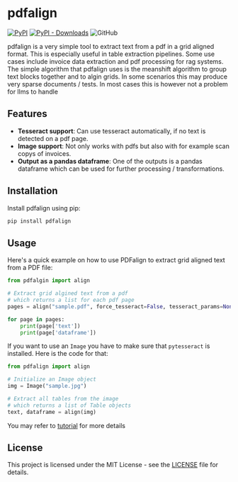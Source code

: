# pdfalign
[![PyPI](https://img.shields.io/pypi/v/pdfalign.svg)](https://pypi.org/project/pdfalign/)
[![PyPI - Downloads](https://img.shields.io/pypi/dm/pdfalign)](https://img.shields.io/pypi/dm/pdfalign)
![GitHub](https://img.shields.io/github/license/y-hesse/pdfalign.svg)

pdfalign is a very simple tool to extract text from a pdf in a grid aligned format. This is especially useful in table extraction pipelines.
Some use cases include invoice data extraction and pdf processing for rag systems.
The simple algorithm that pdfalign uses is the meanshift algorithm to group text blocks together and to algin grids. In some scenarios this may produce very sparse documents / tests.
In most cases this is however not a problem for llms to handle

## Features
- **Tesseract support**: Can use tesseract automatically, if no text is detected on a pdf page.
- **Image support**: Not only works with pdfs but also with for example scan copys of invoices.
- **Output as a pandas dataframe**: One of the outputs is a pandas dataframe which can be used for further processing / transformations.

## Installation

Install pdfalign using pip:

```bash
pip install pdfalign
```

## Usage
Here's a quick example on how to use PDFalign to extract grid aligned text from a PDF file:
```python
from pdfalgin import align

# Extract grid algined text from a pdf
# which returns a list for each pdf page
pages = align("sample.pdf", force_tesseract=False, tesseract_params=None)

for page in pages:
    print(page['text'])
    print(page['dataframe'])

```
If you want to use an `Image` you have to make sure that `pytesseract` is installed. Here is the code for that:
```python
from pdfalign import align

# Initialize an Image object
img = Image("sample.jpg")

# Extract all tables from the image
# which returns a list of Table objects
text, dataframe = align(img)
```
You may refer to [tutorial](samples/tutorial.ipynb) for more details
## License
This project is licensed under the MIT License - see the [LICENSE](LICENSE) file for details.